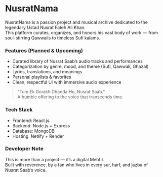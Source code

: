# NusratNama
NusratNama is a passion project and musical archive dedicated to the legendary Ustad Nusrat Fateh Ali Khan.  
This platform curates, organizes, and honors his vast body of work — from soul-stirring Qawwalis to timeless Sufi kalams.

### Features (Planned & Upcoming)
- Curated library of Nusrat Saab’s audio tracks and performances
- Categorization by genre, mood, and theme (Sufi, Qawwali, Ghazal)
- Lyrics, translations, and meanings
- Personal playlists & favorites
- Clean, respectful UI with immersive audio experience

> "Tum Ek Gorakh Dhanda Ho, Nusrat Saab."  
A humble offering to the voice that transcends time.


### Tech Stack
- Frontend: React.js
- Backend: Node.js + Express
- Database: MongoDB
- Hosting: Netlify + Render


### Developer Note
This is more than a project — it’s a digital Mehfil.  
Built with reverence, by a fan who lives in every sur, harf, and jazba of Nusrat Saab’s voice.
